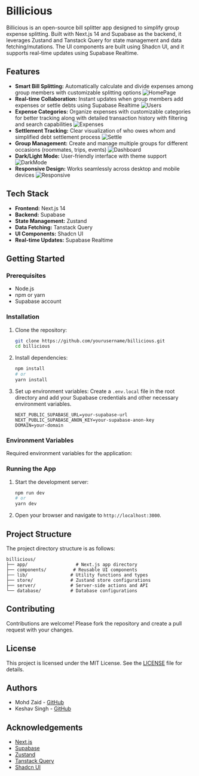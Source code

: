 # Billicious

Billicious is an open-source bill splitter app designed to simplify group expense splitting. Built with Next.js 14 and Supabase as the backend, it leverages Zustand and Tanstack Query for state management and data fetching/mutations. The UI components are built using Shadcn UI, and it supports real-time updates using Supabase Realtime.

## Features

- **Smart Bill Splitting:** Automatically calculate and divide expenses among group members with customizable splitting options
  ![HomePage](./mockups/Screenshot%202024-12-08%20at%2011.24.41 PM.png)
- **Real-time Collaboration:** Instant updates when group members add expenses or settle debts using Supabase Realtime
  ![Users](./mockups/Screenshot%202024-12-08%20at%2010.16.12 PM.png)
- **Expense Categories:** Organize expenses with customizable categories for better tracking along with detailed transaction history with filtering and search capabilities
  ![Expenses](./mockups/Screenshot%202024-12-08%20at%2011.25.08 PM.png)
- **Settlement Tracking:** Clear visualization of who owes whom and simplified debt settlement process
  ![Settle](./mockups/Screenshot%202024-12-08%20at%2011.24.46 PM.png)
- **Group Management:** Create and manage multiple groups for different occasions (roommates, trips, events)
  ![Dashboard](./mockups/Screenshot%202024-12-08%20at%2011.32.19 PM.png)
- **Dark/Light Mode:** User-friendly interface with theme support
  ![DarkMode](./mockups/Screenshot%202024-12-08%20at%2010.19.48 PM.png)
- **Responsive Design:** Works seamlessly across desktop and mobile devices
  ![Responsive](./mockups/Screenshot%202024-12-08%20at%2011.35.36 PM.png)

## Tech Stack

- **Frontend:** Next.js 14
- **Backend:** Supabase
- **State Management:** Zustand
- **Data Fetching:** Tanstack Query
- **UI Components:** Shadcn UI
- **Real-time Updates:** Supabase Realtime

## Getting Started

### Prerequisites

- Node.js
- npm or yarn
- Supabase account

### Installation

1. Clone the repository:

   ```bash
   git clone https://github.com/yourusername/billicious.git
   cd billicious
   ```

2. Install dependencies:

   ```bash
   npm install
   # or
   yarn install
   ```

3. Set up environment variables:
   Create a `.env.local` file in the root directory and add your Supabase credentials and other necessary environment variables.

   ```env
   NEXT_PUBLIC_SUPABASE_URL=your-supabase-url
   NEXT_PUBLIC_SUPABASE_ANON_KEY=your-supabase-anon-key
   DOMAIN=your-domain
   ```

### Environment Variables

Required environment variables for the application:

### Running the App

1. Start the development server:

   ```bash
   npm run dev
   # or
   yarn dev
   ```

2. Open your browser and navigate to `http://localhost:3000`.

## Project Structure

The project directory structure is as follows:

```
billicious/
├── app/                  # Next.js app directory
├── components/          # Reusable UI components
├── lib/                # Utility functions and types
├── store/              # Zustand store configurations
├── server/             # Server-side actions and API
└── database/           # Database configurations
```

## Contributing

Contributions are welcome! Please fork the repository and create a pull request with your changes.

## License

This project is licensed under the MIT License. See the [LICENSE](LICENSE) file for details.

## Authors

- Mohd Zaid - [GitHub](https://github.com/BioHazard786)
- Keshav Singh - [GitHub](https://github.com/K0DEL)

## Acknowledgements

- [Next.js](https://nextjs.org/)
- [Supabase](https://supabase.io/)
- [Zustand](https://github.com/pmndrs/zustand)
- [Tanstack Query](https://tanstack.com/query)
- [Shadcn UI](https://shadcn.dev/)

